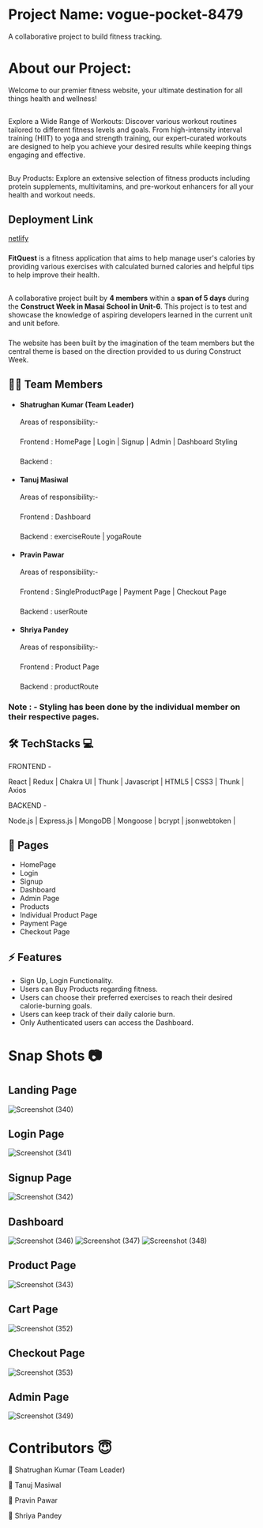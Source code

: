 
# Project Name: vogue-pocket-8479

A collaborative project to build fitness tracking.

# About our Project:

Welcome to our premier fitness website, your ultimate destination for all things health and wellness!

##

Explore a Wide Range of Workouts: Discover various workout routines tailored to different fitness levels and goals. From high-intensity interval training (HIIT) to yoga and strength training, our expert-curated workouts are designed to help you achieve your desired results while keeping things engaging and effective.

##

Buy Products: Explore an extensive selection of fitness products including protein supplements, multivitamins, and pre-workout enhancers for all your health and workout needs.

## Deployment Link

[netlify](https://dancing-sundae-d284dd.netlify.app/)

###

**FitQuest** is a fitness application that aims to help manage user's calories by providing various exercises with calculated burned calories and helpful tips to help improve their health.

##

A collaborative project built by **4 members** within a **span of 5 days** during the **Construct Week in Masai School in Unit-6**. This project is to test and showcase the knowledge of aspiring developers learned in the current unit and unit before.

###

The website has been built by the imagination of the team members but the central theme is based on the direction provided to us during Construct Week.

## 🤵🏻 Team Members

- #### Shatrughan Kumar (Team Leader)
  Areas of responsibility:-
  ###
  Frontend : HomePage | Login | Signup | Admin | Dashboard Styling
  ###
  Backend :
  
- #### Tanuj Masiwal
  Areas of responsibility:-
  ###
  Frontend : Dashboard
  ###
  Backend : exerciseRoute | yogaRoute
  
- #### Pravin Pawar
  Areas of responsibility:-
  ###
  Frontend : SingleProductPage | Payment Page | Checkout Page
  ###
  Backend : userRoute
  
- #### Shriya Pandey
  Areas of responsibility:-
  ###
  Frontend : Product Page
  ###
  Backend : productRoute

### Note : - Styling has been done by the individual member on their respective pages.


## 🛠 TechStacks 💻

FRONTEND -

React | Redux | Chakra UI | Thunk | Javascript | HTML5 | CSS3 | Thunk | Axios

BACKEND -

 Node.js | Express.js | MongoDB | Mongoose | bcrypt | jsonwebtoken | 

## 📄 Pages

- HomePage
- Login
- Signup
- Dashboard
- Admin Page
- Products
- Individual Product Page
- Payment Page
- Checkout Page

## ⚡ Features

- Sign Up, Login Functionality.
- Users can Buy Products regarding fitness.
- Users can choose their preferred exercises to reach their desired calorie-burning goals.
- Users can keep track of their daily calorie burn.
- Only Authenticated users can access the Dashboard.

# Snap Shots 📷
## Landing Page
![Screenshot (340)](https://github.com/shatrukumar47/vogue-pocket-8479/assets/123942835/7d6161aa-1ea1-40b4-8d87-a2155dfb5c3c)

## Login Page
![Screenshot (341)](https://github.com/shatrukumar47/vogue-pocket-8479/assets/123942835/6bd69e83-8cae-457d-8b0e-7b411f12bcc4)

## Signup Page 
![Screenshot (342)](https://github.com/shatrukumar47/vogue-pocket-8479/assets/123942835/e6bed94c-93c0-4942-8447-902b7016eb0c)

## Dashboard
![Screenshot (346)](https://github.com/shatrukumar47/vogue-pocket-8479/assets/123942835/38522ff0-aa8c-410e-bfac-30d49f1e3800)
![Screenshot (347)](https://github.com/shatrukumar47/vogue-pocket-8479/assets/123942835/571e1f84-8d65-46f6-8f1a-7f6232897a33)
![Screenshot (348)](https://github.com/shatrukumar47/vogue-pocket-8479/assets/123942835/24248dc8-aaf8-40bb-8316-9c6b0542bc66)

## Product Page
![Screenshot (343)](https://github.com/shatrukumar47/vogue-pocket-8479/assets/123942835/e4ad10fb-5e01-452b-90d2-b4a09087049b)

## Cart Page
![Screenshot (352)](https://github.com/shatrukumar47/vogue-pocket-8479/assets/123942835/67873f43-28be-4d6c-93cb-638de5014edb)

## Checkout Page
![Screenshot (353)](https://github.com/shatrukumar47/vogue-pocket-8479/assets/123942835/fcdd8e4f-65b7-4716-944c-2232f664c574)

## Admin Page
![Screenshot (349)](https://github.com/shatrukumar47/vogue-pocket-8479/assets/123942835/d5d790c8-bd83-437a-a97f-785fa3563bc9)



# Contributors 😇

👤 Shatrughan Kumar (Team Leader)

👤 Tanuj Masiwal

👤 Pravin Pawar

👤 Shriya Pandey

